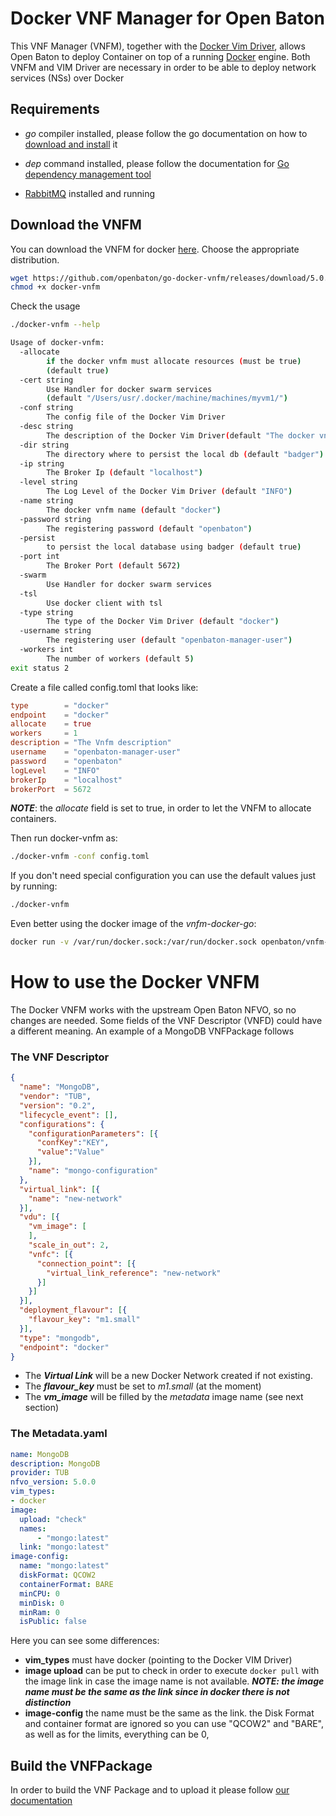 # Docker VNF Manager for Open Baton

This VNF Manager (VNFM), together with the [Docker Vim Driver](https://github.com/openbaton/go-docker-driver), allows Open Baton to deploy Container on top of a running [Docker](https://www.docker.com/) engine.
Both VNFM and VIM Driver are necessary in order to be able to deploy network services (NSs) over Docker

## Requirements

* _go_ compiler installed, please follow the go documentation on how to [download and install](https://golang.org/dl/) it

* _dep_ command installed, please follow the documentation for  [Go dependency management tool](https://github.com/golang/dep)

* [RabbitMQ](https://www.rabbitmq.com/) installed and running

## Download the VNFM

You can download the VNFM for docker [here](https://github.com/openbaton/go-docker-vnfm/releases/tag/5.0.0). Choose the appropriate distribution.

```bash
wget https://github.com/openbaton/go-docker-vnfm/releases/download/5.0.0/go-docker-vnfm-darwin-amd64 -O docker-vnfm
chmod +x docker-vnfm
```

Check the usage

```bash
./docker-vnfm --help

Usage of docker-vnfm:
  -allocate
    	if the docker vnfm must allocate resources (must be true)
        (default true)
  -cert string
    	Use Handler for docker swarm services
        (default "/Users/usr/.docker/machine/machines/myvm1/")
  -conf string
    	The config file of the Docker Vim Driver
  -desc string
    	The description of the Docker Vim Driver(default "The docker vnfm")
  -dir string
    	The directory where to persist the local db (default "badger")
  -ip string
    	The Broker Ip (default "localhost")
  -level string
    	The Log Level of the Docker Vim Driver (default "INFO")
  -name string
    	The docker vnfm name (default "docker")
  -password string
    	The registering password (default "openbaton")
  -persist
    	to persist the local database using badger (default true)
  -port int
    	The Broker Port (default 5672)
  -swarm
    	Use Handler for docker swarm services
  -tsl
    	Use docker client with tsl
  -type string
    	The type of the Docker Vim Driver (default "docker")
  -username string
    	The registering user (default "openbaton-manager-user")
  -workers int
    	The number of workers (default 5)
exit status 2
```

Create a file called config.toml that looks like:

```toml
type        = "docker"
endpoint    = "docker"
allocate    = true
workers     = 1
description = "The Vnfm description"
username    = "openbaton-manager-user"
password    = "openbaton"
logLevel    = "INFO"
brokerIp    = "localhost"
brokerPort  = 5672
```
_**NOTE**_: the _allocate_ field is set to true, in order to let the VNFM to allocate containers.

Then run docker-vnfm as:

```bash
./docker-vnfm -conf config.toml
```

If you don't need special configuration you can use the default values just by running:

```bash
./docker-vnfm
```

Even better using the docker image of the _vnfm-docker-go_:

```bash
docker run -v /var/run/docker.sock:/var/run/docker.sock openbaton/vnfm-docker-go vnfm-docker-go
```

# How to use the Docker VNFM

The Docker VNFM works with the upstream Open Baton NFVO, so no changes are needed. Some fields of the VNF Descriptor (VNFD) could have a different meaning. An example of a MongoDB VNFPackage follows

### The VNF Descriptor

```json
{
  "name": "MongoDB",
  "vendor": "TUB",
  "version": "0.2",
  "lifecycle_event": [],
  "configurations": {
    "configurationParameters": [{
      "confKey":"KEY",
      "value":"Value"
    }],
    "name": "mongo-configuration"
  },
  "virtual_link": [{
    "name": "new-network"
  }],
  "vdu": [{
    "vm_image": [
    ],
    "scale_in_out": 2,
    "vnfc": [{
      "connection_point": [{
        "virtual_link_reference": "new-network"
      }]
    }]
  }],
  "deployment_flavour": [{
    "flavour_key": "m1.small"
  }],
  "type": "mongodb",
  "endpoint": "docker"
}
```

* The _**Virtual Link**_ will be a new Docker Network created if not existing.
* The _**flavour_key**_ must be set to _m1.small_ (at the moment)  
* The _**vm_image**_ will be filled by the _metadata_ image name (see next section)  

### The Metadata.yaml

```yaml
name: MongoDB
description: MongoDB
provider: TUB
nfvo_version: 5.0.0
vim_types:
- docker
image:
  upload: "check"
  names:
      - "mongo:latest"
  link: "mongo:latest"
image-config:
  name: "mongo:latest"
  diskFormat: QCOW2
  containerFormat: BARE
  minCPU: 0
  minDisk: 0
  minRam: 0
  isPublic: false
```

Here you can see some differences:  

* **vim_types** must have docker (pointing to the Docker VIM Driver)
* **image upload** can be put to check in order to execute `docker pull` with the image link in case the image name is not available. _**NOTE: the image name must be the same as the link since in docker there is not distinction**_
* **image-config** the name must be the same as the link. the Disk Format and container format are ignored so you can use "QCOW2" and "BARE", as well as for the limits, everything can be 0,

## Build the VNFPackage

In order to build the VNF Package and to upload it please follow [our documentation](http://openbaton.github.io/documentation/vnf-package/)

[fokus-logo]: https://raw.githubusercontent.com/openbaton/openbaton.github.io/master/images/fokus.png
[openbaton]: http://openbaton.org
[openbaton-doc]: http://openbaton.org/documentation
[openbaton-github]: http://github.org/openbaton
[openbaton-logo]: https://raw.githubusercontent.com/openbaton/openbaton.github.io/master/images/openBaton.png
[openbaton-mail]: mailto:users@openbaton.org
[openbaton-twitter]: https://twitter.com/openbaton
[tub-logo]: https://raw.githubusercontent.com/openbaton/openbaton.github.io/master/images/tu.png
[dummy-vnfm-amqp]: https://github.com/openbaton/dummy-vnfm-amqp
[get-openbaton-org]: http://get.openbaton.org/plugins/stable/
